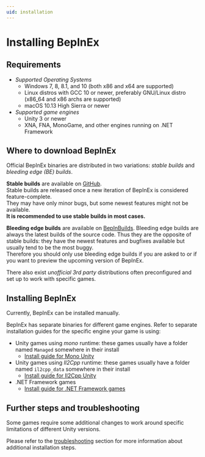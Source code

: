 ```yaml
---
uid: installation
---
```


# Installing BepInEx

## Requirements

* *Supported Operating Systems*
    - Windows 7, 8, 8.1, and 10 (both x86 and x64 are supported)
    - Linux distros with GCC 10 or newer, preferably GNU/Linux distro (x86_64 and x86 archs are supported)
    - macOS 10.13 High Sierra or newer
* *Supported game engines*
    - Unity 3 or newer
    - XNA, FNA, MonoGame, and other engines running on .NET Framework

## Where to download BepInEx

Official BepInEx binaries are distributed in two variations: *stable builds* and *bleeding edge (BE) builds*.

**Stable builds** are available on [GitHub](https://github.com/BepInEx/BepInEx/releases).  
Stable builds are released once a new iteration of BepInEx is considered feature-complete.  
They may have only minor bugs, but some newest features might not be available.  
**It is recommended to use stable builds in most cases.**

**Bleeding edge builds** are available on [BepInBuilds](https://builds.bepinex.dev/projects/bepinex_be).
Bleeding edge builds are always the latest builds of the source code. Thus they are the opposite of stable builds: they have the newest features and bugfixes available but usually tend to be the most buggy.  
Therefore you should only use bleeding edge builds if you are asked to or if you want to preview the upcoming version of BepInEx.

There also exist *unofficial 3rd party* distributions often preconfigured and set up to work with specific games.


## Installing BepInEx

Currently, BepInEx can be installed manually.

BepInEx has separate binaries for different game engines. Refer to separate installation guides for the specific engine your game is using:

* Unity games using *mono* runtime: these games usually have a folder named `Managed` somewhere in their install
    * [Install guide for Mono Unity](unity_mono.md)
* Unity games using *Il2Cpp* runtime: these games usually have a folder named `il2cpp_data` somewhere in their install
    * [Install guide for Il2Cpp Unity](unity_il2cpp.md)
* .NET Framework games
    * [Install guide for .NET Framework games](net_fw.md)


## Further steps and troubleshooting

Some games require some additional changes to work around specific limitations of different Unity versions. 

Please refer to the [troubleshooting](<xref:troubleshooting>) section for more information about additional installation steps.
